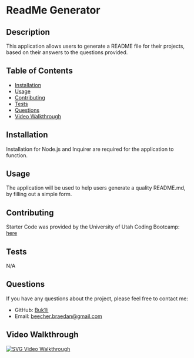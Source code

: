 # ReadMe Generator

## Description

This application allows users to generate a README file for their projects, based on their answers to the questions provided.

## Table of Contents

* [Installation](#installation)
* [Usage](#usage)
* [Contributing](#contributing)
* [Tests](#tests)
* [Questions](#questions)
* [Video Walkthrough](#video-walkthrough)

## Installation

Installation for Node.js and Inquirer are required for the application to function.

## Usage

The application will be used to help users generate a quality README.md, by filling out a simple form.

## Contributing

Starter Code was provided by the University of Utah Coding Bootcamp: [here](https://github.com/coding-boot-camp/potential-enigma)

## Tests

N/A



## Questions

If you have any questions about the project, please feel free to contact me:

- GitHub: [Buk1li](https://github.com/Buk1li)
- Email: beecher.braedan@gmail.com

## Video Walkthrough
[![SVG Video Walkthrough](https://img.youtube.com/vi/B3DPpLTzNC0/0.jpg)](https://www.youtube.com/watch?v=B3DPpLTzNC0)


